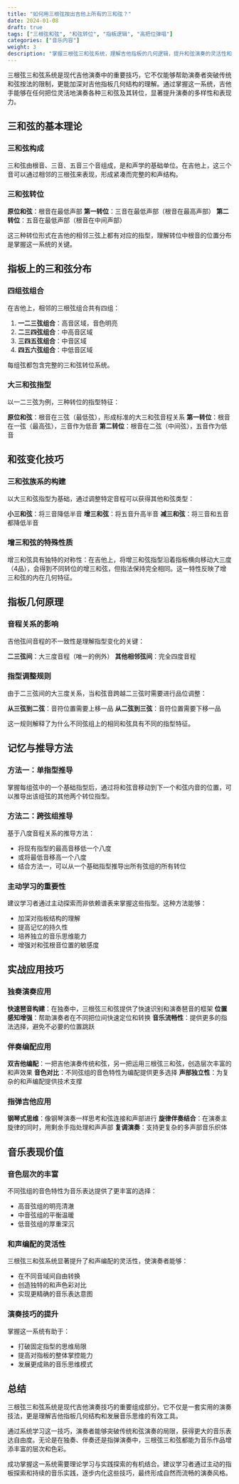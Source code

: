 ```yaml
---
title: "如何用三根弦按出吉他上所有的三和弦？"
date: 2024-01-08
draft: true
tags: ["三根弦和弦", "和弦转位", "指板逻辑", "高把位弹唱"]
categories: ["音乐内容"]
weight: 3
description: "掌握三根弦三和弦系统，理解吉他指板的几何逻辑，提升和弦演奏的灵活性和音乐表现力。"
---
```


三根弦三和弦系统是现代吉他演奏中的重要技巧，它不仅能够帮助演奏者突破传统和弦按法的限制，更能加深对吉他指板几何结构的理解。通过掌握这一系统，吉他手能够在任何把位灵活地演奏各种三和弦及其转位，显著提升演奏的多样性和表现力。

## 三和弦的基本理论

### 三和弦构成

三和弦由根音、三音、五音三个音组成，是和声学的基础单位。在吉他上，这三个音可以通过相邻的三根弦来表现，形成紧凑而完整的和声结构。

### 三和弦转位

**原位和弦**：根音在最低声部
**第一转位**：三音在最低声部（根音在最高声部）
**第二转位**：五音在最低声部（根音在中间声部）

这三种转位形式在吉他的相邻三弦上都有对应的指型，理解转位中根音的位置分布是掌握这一系统的关键。

## 指板上的三和弦分布

### 四组弦组合

在吉他上，相邻的三根弦组合共有四组：
1. **一二三弦组合**：高音区域，音色明亮
2. **二三四弦组合**：中高音区域  
3. **三四五弦组合**：中音区域
4. **四五六弦组合**：中低音区域

每组弦都包含完整的三和弦转位系统。

### 大三和弦指型

以一二三弦为例，三种转位的指型特征：

**原位和弦**：根音在三弦（最低弦），形成标准的大三和弦音程关系
**第一转位**：根音在一弦（最高弦），三音作为低音
**第二转位**：根音在二弦（中间弦），五音作为低音

## 和弦变化技巧

### 三和弦族系的构建

以大三和弦指型为基础，通过调整特定音程可以获得其他和弦类型：

**小三和弦**：将三音降低半音
**增三和弦**：将五音升高半音
**减三和弦**：将三音和五音都降低半音

### 增三和弦的特殊性质

增三和弦具有独特的对称性：在吉他上，将增三和弦指型沿着指板横向移动大三度（4品），会得到不同转位的增三和弦，但指法保持完全相同。这一特性反映了增三和弦的内在几何特征。

## 指板几何原理

### 音程关系的影响

吉他弦间音程的不一致性是理解指型变化的关键：

**二三弦间**：大三度音程（唯一的例外）
**其他相邻弦间**：完全四度音程

### 指型调整规则

由于二三弦间的大三度关系，当和弦音跨越二三弦时需要进行品位调整：

**从三弦到二弦**：音符位置需要上移一品
**从二弦到三弦**：音符位置需要下移一品

这一规则解释了为什么不同弦组上的相同和弦具有不同的指型特征。

## 记忆与推导方法

### 方法一：单指型推导

掌握每组弦中的一个基础指型后，通过将和弦音移动到下一个和弦内音的位置，可以推导出该组弦的其他两个转位指型。

### 方法二：跨弦组推导

基于八度音程关系的推导方法：
- 将现有指型的最高音移低一个八度
- 或将最低音移高一个八度
- 结合方法一，可以从一个基础指型推导出所有弦组的所有转位

### 主动学习的重要性

建议学习者通过主动探索而非依赖谱表来掌握这些指型。这种方法能够：
- 加深对指板结构的理解
- 提高记忆的持久性
- 培养独立的音乐思维能力
- 增强对和弦根音位置的敏感度

## 实战应用技巧

### 独奏演奏应用

**快速琶音构建**：在独奏中，三根弦三和弦提供了快速识别和演奏琶音的框架
**位置感知增强**：帮助演奏者在不同把位间快速定位和转换
**音乐流畅性**：提供更多的指法选择，避免不必要的位置跳跃

### 伴奏编配应用

**双吉他编配**：一把吉他演奏传统和弦，另一把运用三根弦三和弦，创造层次丰富的和声效果
**音色对比**：不同弦组的音色特性为编配提供更多选择
**声部独立性**：为复杂的和声编配提供技术支撑

### 指弹吉他应用

**钢琴式思维**：像钢琴演奏一样思考和弦连接和声部进行
**旋律伴奏结合**：在演奏主旋律的同时，用剩余手指处理和声声部
**复调演奏**：支持更复杂的多声部音乐织体

## 音乐表现价值

### 音色层次的丰富

不同弦组的音色特性为音乐表达提供了更丰富的选择：
- 高音弦组的明亮清澈
- 中音弦组的平衡温暖  
- 低音弦组的厚重深沉

### 和声编配的灵活性

三根弦三和弦系统显著提升了和声编配的灵活性，使演奏者能够：
- 在不同音域间自由转换
- 创造独特的和声色彩对比
- 实现更精确的音乐表达意图

### 演奏技巧的提升

掌握这一系统有助于：
- 打破固定指型的思维局限
- 提高对指板的整体掌控能力
- 发展更成熟的音乐思维模式

## 总结

三根弦三和弦系统是现代吉他演奏技巧的重要组成部分。它不仅是一套实用的演奏技法，更是理解吉他指板几何结构和发展音乐思维的有效工具。

通过系统学习这一技巧，演奏者能够突破传统和弦演奏的局限，获得更大的音乐表达自由度。无论是在独奏、伴奏还是指弹演奏中，三根弦三和弦都能为音乐作品增添丰富的层次和色彩。

成功掌握这一系统需要理论学习与实践探索的有机结合。建议学习者通过主动的指板探索和持续的音乐实践，逐步内化这些技巧，最终形成自然而流畅的演奏风格。